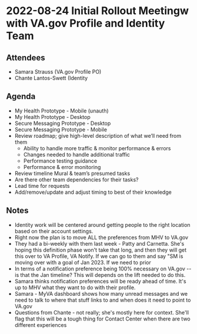# 2022-08-24 Initial Rollout Meetingw with VA.gov Profile and Identity Team

## Attendees
- Samara Strauss (VA.gov Profile PO)
- Chante Lantos-Swett (Identity

## Agenda
- My Health Prototype - Mobile (unauth)
- My Health Prototype - Desktop
- Secure Messaging Prototype - Desktop
- Secure Messaging Prototype - Mobile
- Review roadmap; give high-level description of what we’ll need from them
	- Ability to handle more traffic & monitor performance & errors
	- Changes needed to handle additional traffic
	- Performance testing guidance
	- Performance & error monitoring
- Review timeline Mural & team’s presumed tasks
- Are there other team dependencies for their tasks?
- Lead time for requests
- Add/remove/update and adjust timing to best of their knowledge

## Notes
- Identity work will be centered around getting people to the right location based on their account settings.
- Right now the plan is to move ALL the preferences from MHV to VA.gov
- They had a bi-weekly with them last week - Patty and Carnetta.  She's hoping this definition phase won't take that long, and then they will get this over to VA Profile, VA Notify.  If we can go to them and say "SM is moving over with a goal of Jan 2023.  If we need to prior
- In terms of a notification preference being 100% necessary on VA.gov -- is that the Jan timeline? This will depends on the lift needed to do this.
- Samara thinks notification preferences will be ready ahead of time. It's up to MHV what they want to do with their profile. 
- Samara - MyVA dashboard shows how many unread messages and we need to talk to where that stuff links to and when does it need to point to VA.gov
- Questions from Chante - not really; she's mostly here for context.  She'll flag that this will be a tough thing for Contact Center when there are two different experiences
